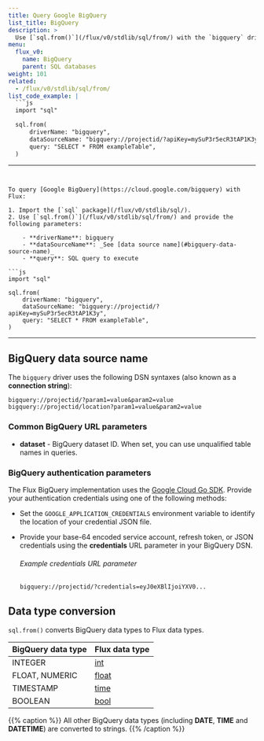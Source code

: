 ```yaml
---
title: Query Google BigQuery
list_title: BigQuery
description: >
  Use [`sql.from()`](/flux/v0/stdlib/sql/from/) with the `bigquery` driver to query Google BigQuery.
menu:
  flux_v0:
    name: BigQuery
    parent: SQL databases
weight: 101
related:
  - /flux/v0/stdlib/sql/from/
list_code_example: |
  ```js
  import "sql"

  sql.from(
      driverName: "bigquery",
      dataSourceName: "bigquery://projectid/?apiKey=mySuP3r5ecR3tAP1K3y",
      query: "SELECT * FROM exampleTable",
  )
  ```
---
```


To query [Google BigQuery](https://cloud.google.com/bigquery) with Flux:

1. Import the [`sql` package](/flux/v0/stdlib/sql/).
2. Use [`sql.from()`](/flux/v0/stdlib/sql/from/) and provide the following parameters:

    - **driverName**: bigquery
    - **dataSourceName**: _See [data source name](#bigquery-data-source-name)_
    - **query**: SQL query to execute

```js
import "sql"

sql.from(
    driverName: "bigquery",
    dataSourceName: "bigquery://projectid/?apiKey=mySuP3r5ecR3tAP1K3y",
    query: "SELECT * FROM exampleTable",
)
```

---

## BigQuery data source name
The `bigquery` driver uses the following DSN syntaxes (also known as a **connection string**):

```
bigquery://projectid/?param1=value&param2=value
bigquery://projectid/location?param1=value&param2=value
```

### Common BigQuery URL parameters
- **dataset** - BigQuery dataset ID. When set, you can use unqualified table names in queries.

### BigQuery authentication parameters
The Flux BigQuery implementation uses the [Google Cloud Go SDK](https://cloud.google.com/go/docs/reference/cloud.google.com/go/latest).
Provide your authentication credentials using one of the following methods:

- Set the `GOOGLE_APPLICATION_CREDENTIALS` environment variable to identify the
  location of your credential JSON file.
- Provide your base-64 encoded service account, refresh token, or JSON credentials
  using the **credentials** URL parameter in your BigQuery DSN.

    ###### Example credentials URL parameter
    ```
    bigquery://projectid/?credentials=eyJ0eXBlIjoiYXV0...
    ```

## Data type conversion
`sql.from()` converts BigQuery data types to Flux data types.

| BigQuery data type | Flux data type                              |
| :----------------- | :------------------------------------------ |
| INTEGER            | [int](/flux/v0/data-types/basic/int/)     |
| FLOAT, NUMERIC     | [float](/flux/v0/data-types/basic/float/) |
| TIMESTAMP          | [time](/flux/v0/data-types/basic/time/)   |
| BOOLEAN            | [bool](/flux/v0/data-types/basic/bool/)   |

{{% caption %}}
All other BigQuery data types (including **DATE**, **TIME** and **DATETIME**)
are converted to strings.
{{% /caption %}}
